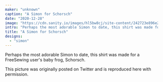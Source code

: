 ```yaml
---
maker: "unknown"
caption: "A Simon for Schorsch"
date: "2020-12-28"
image: "https://cdn.sanity.io/images/hl5bw8cj/site-content/242723e896e21decb6f7363a4defa62654165546-1536x2048.jpg"
intro: "Perhaps the most adorable Simon to date, this shirt was made for a FreeSewing user's baby frog, Schorsch."
title: "A Simon for Schorsch"
designs:
  - "simon"
---
```



Perhaps the most adorable Simon to date, this shirt was made for a FreeSewing user's baby frog, Schorsch.

This picture was originally posted on Twitter and is reproduced here with permission.

